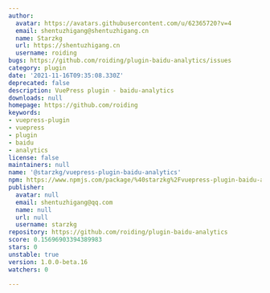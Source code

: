 ```yaml
---
author:
  avatar: https://avatars.githubusercontent.com/u/62365720?v=4
  email: shentuzhigang@shentuzhigang.cn
  name: Starzkg
  url: https://shentuzhigang.cn
  username: roiding
bugs: https://github.com/roiding/plugin-baidu-analytics/issues
category: plugin
date: '2021-11-16T09:35:08.330Z'
deprecated: false
description: VuePress plugin - baidu-analytics
downloads: null
homepage: https://github.com/roiding
keywords:
- vuepress-plugin
- vuepress
- plugin
- baidu
- analytics
license: false
maintainers: null
name: '@starzkg/vuepress-plugin-baidu-analytics'
npm: https://www.npmjs.com/package/%40starzkg%2Fvuepress-plugin-baidu-analytics
publisher:
  avatar: null
  email: shentuzhigang@qq.com
  name: null
  url: null
  username: starzkg
repository: https://github.com/roiding/plugin-baidu-analytics
score: 0.15696903394389983
stars: 0
unstable: true
version: 1.0.0-beta.16
watchers: 0

---
```


